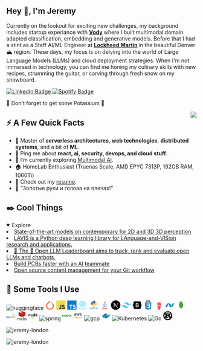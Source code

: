 <h2>Hey 👋, I'm Jeremy</h2>
<p>Currently on the lookout for exciting new challenges, my background includes startup experiance with <strong>
    <a href="https://vody.com">Vody</a>
  </strong> where I built multimodal domain adapted classification, embedding and generative models. Before that I had a stint as a Staff AI/ML Engineer at <strong>
    <a href="https://lockheedmartin.com/">Lockheed Martin</a>
  </strong> in the beautiful Denver 🏔️ region. These days, my focus is on delving into the world of Large Language Models (LLMs) and cloud deployment strategies. When I'm not immersed in technology, you can find me honing my culinary skills with new recipes, strumming the guitar, or carving through fresh snow on my snowboard. </p>
<p>
  <a href="https://www.linkedin.com/in/jeremyclondon/">
    <img src="https://img.shields.io/badge/-@jeremyclondon-0077B5?style=flat-square&amp;labelColor=0077B5&amp;logo=LinkedIn&amp;link=https://www.linkedin.com/in/jeremyclondon/" alt="LinkedIn Badge">
  </a>
  <a href="https://open.spotify.com/user/jjlondon1">
    <img src="https://img.shields.io/badge/-@Jeremy%20London-1ED760?style=flat-square&amp;labelColor=fff&amp;logo=Spotify&amp;link=https://open.spotify.com/user/jjlondon1" alt="Spotify Badge">
  </a>
</p>
<p>🍌 Don't forget to get some Potassium 🍌</p>
<img align="right" src="https://media.giphy.com/media/v1.Y2lkPTc5MGI3NjExM3lza3dvODd3ZWd6ejZ4ZDRqMG91aHl1dzR5a3E2NTVpNjZxeHVhOCZlcD12MV9pbnRlcm5hbF9naWZfYnlfaWQmY3Q9Zw/TilmLMmWrRYYHjLfub/giphy.gif" />
<h2>⚡️ A Few Quick Facts</h2>
<ul>
  <li>🧐 Master of <strong>serverless architectures</strong>, <strong>web technologies</strong>, <strong>distributed systems</strong>, and a bit of <strong>ML</strong>. </li>
  <li>💬 Ping me about <strong>react, ai, security, devops, and cloud stuff</strong>. </li>
  <li>🔭 I’m currently exploring <a href="https://github.com/BradyFU/Awesome-Multimodal-Large-Language-Models">Multimodal AI</a>. </li>
  <li>🏠 HomeLab Enthusiast (Truenas Scale, AMD EPYC 7313P, 192GB RAM, 1060Ti)</li>
  <li>📙 Check out my <a href="https://www.linkedin.com/in/jeremyclondon/">resume</a>. </li>
  <li>🌟 "Золотые руки и голова на плечах!"</li>
</ul>
<h2>✒️ Cool Things</h2>
<details open>
  <summary>Explore</summary>
  <li>
    <a target="_blank" href="https://odin-seg.github.io/">State-of-the-art models on contemporary for 2D and 3D 3D perception</a>
  </li>
  <li>
    <a target="_blank" href="https://github.com/salesforce/LAVIS">LAVIS is a Python deep learning library for LAnguage-and-VISion research and applications.</a>
  </li>
  <li>
    <a target="_blank" href="https://huggingface.co/spaces/HuggingFaceH4/open_llm_leaderboard">📐 The 🤗 Open LLM Leaderboard aims to track, rank and evaluate open LLMs and chatbots.</a>
  </li>
  <li>
    <a target="_blank" href="https://www.flux.ai/">Build PCBs faster with an AI teammate</a>
  </li>
  <li>
    <a target="_blank" href="https://www.staticcms.org/">Open source content management for your Git workflow</a>
  </li>
</details>
<h2>🚀 Some Tools I Use</h2>
<p align="left">
  <img src="https://huggingface.co/datasets/huggingface/brand-assets/resolve/main/hf-logo.svg" alt="huggingface" width="25" height="25" />
  <img src="https://raw.githubusercontent.com/devicons/devicon/master/icons/pytorch/pytorch-original.svg" alt="pytorch" width="25" height="25" />
  <img src="https://raw.githubusercontent.com/devicons/devicon/master/icons/javascript/javascript-original.svg" alt="javascript" width="25" height="25" />
  <img src="https://raw.githubusercontent.com/devicons/devicon/master/icons/typescript/typescript-original.svg" alt="typescript" width="25" height="25" />
  <img src="https://raw.githubusercontent.com/devicons/devicon/master/icons/react/react-original-wordmark.svg" alt="react" width="25" height="25" />
  <img src="https://raw.githubusercontent.com/devicons/devicon/master/icons/python/python-original-wordmark.svg" alt="python" width="25" height="25" />
  <img src="https://raw.githubusercontent.com/devicons/devicon/master/icons/java/java-original-wordmark.svg" alt="java" width="25" height="25" />
  <img src="https://raw.githubusercontent.com/devicons/devicon/master/icons/nextjs/nextjs-original.svg" alt="nextjs" width="25" height="25" />
  <img src="https://raw.githubusercontent.com/devicons/devicon/master/icons/tailwindcss/tailwindcss-original.svg" alt="tailwindcss" width="25" height="25" />
  <img src="https://raw.githubusercontent.com/devicons/devicon/master/icons/bootstrap/bootstrap-plain.svg" alt="bootstrap" width="25" height="25" />
  <img src="https://raw.githubusercontent.com/devicons/devicon/master/icons/css3/css3-original-wordmark.svg" alt="css3" width="25" height="25" />
  <img src="https://raw.githubusercontent.com/devicons/devicon/master/icons/gulp/gulp-plain.svg" alt="gulp" width="25" height="25" />
  <img src="https://raw.githubusercontent.com/devicons/devicon/master/icons/dot-net/dot-net-original.svg" alt=".NET" width="25" height="25" />
  <img src="https://raw.githubusercontent.com/devicons/devicon/master/icons/mongodb/mongodb-original.svg" alt="mongodb" width="25" height="25" />
  <img src="https://raw.githubusercontent.com/devicons/devicon/master/icons/mysql/mysql-original-wordmark.svg" alt="mysql" width="25" height="25" />
  <img src="https://raw.githubusercontent.com/devicons/devicon/master/icons/redis/redis-original-wordmark.svg" alt="redis" width="25" height="25" />
  <img src="https://raw.githubusercontent.com/devicons/devicon/master/icons/nodejs/nodejs-original-wordmark.svg" alt="nodejs" width="25" height="25" />
  <img src="https://www.vectorlogo.zone/logos/springio/springio-icon.svg" alt="spring" width="25" height="25" />
  <img src="https://raw.githubusercontent.com/devicons/devicon/master/icons/nginx/nginx-original.svg" alt="nginx" width="25" height="25" />
  <img src="https://raw.githubusercontent.com/github/explore/80688e429a7d4ef2fca1e82350fe8e3517d3494d/topics/aws/aws.png" alt="aws" width="25" height="25" />
  <img src="https://www.vectorlogo.zone/logos/google_cloud/google_cloud-icon.svg" alt="gcp" width="25" height="25" />
  <img src="https://raw.githubusercontent.com/devicons/devicon/master/icons/docker/docker-original.svg" alt="Docker" width="25" height="25" />
  <img src="https://www.vectorlogo.zone/logos/kubernetes/kubernetes-icon.svg" alt="Kubernetes" width="25" height="25" />
  <img src="https://cdn.jsdelivr.net/gh/devicons/devicon/icons/go/go-original.svg" alt="Go" width="25" height="25" />
  <img src="https://raw.githubusercontent.com/devicons/devicon/master/icons/rust/rust-original.svg" alt="Rust" width="25" height="25" />
</p>
</p>
<p>
  <img src="https://github-readme-stats.vercel.app/api?username=jeremy-london&show=prs_merged,prs_merged_percentage&show_icons=true&hide_title=true&count_private=true&theme=transparent&rank_icon=github&card_width=500px" alt="jeremy-london" />
</p>
<p>
  <img src="https://github-readme-stats.vercel.app/api/top-langs/?username=jeremy-london&layout=compact&bg_color=00000000&card_width=500" alt="jeremy-london" />
</p>

